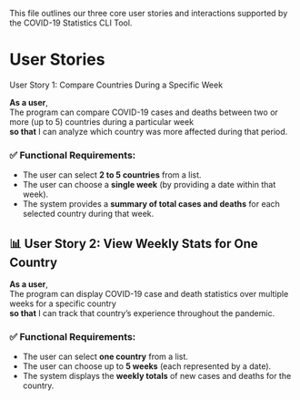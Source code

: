 This file outlines our three core user stories and interactions supported by the COVID-19 Statistics CLI Tool.

# User Stories
User Story 1: Compare Countries During a Specific Week

**As a user**,  
The program can compare COVID-19 cases and deaths between two or more (up to 5) countries during a particular week  
**so that** I can analyze which country was more affected during that period.

### ✅ Functional Requirements:
- The user can select **2 to 5 countries** from a list.
- The user can choose a **single week** (by providing a date within that week).
- The system provides a **summary of total cases and deaths** for each selected country during that week.
## 📊 User Story 2: View Weekly Stats for One Country

**As a user**,  
The program can display COVID-19 case and death statistics over multiple weeks for a specific country  
**so that** I can track that country’s experience throughout the pandemic.

### ✅ Functional Requirements:
- The user can select **one country** from a list.
- The user can choose up to **5 weeks** (each represented by a date).
- The system displays the **weekly totals** of new cases and deaths for the country.
